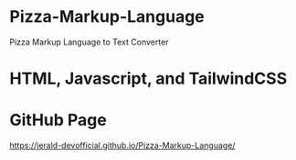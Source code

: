 # Pizza-Markup-Language
Pizza Markup Language to Text Converter

# HTML, Javascript, and TailwindCSS

# GitHub Page
https://jerald-devofficial.github.io/Pizza-Markup-Language/


